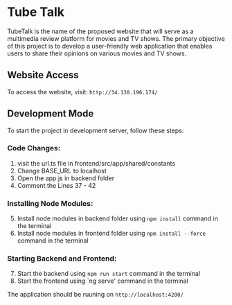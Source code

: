 # Tube Talk

TubeTalk is the name of the proposed website that will serve as a multimedia review
platform for movies and TV shows. The primary objective of this project is to develop
a user-friendly web application that enables users to share their opinions on various
movies and TV shows.

## Website Access

To access the website, visit: `http://34.130.196.174/`

## Development Mode

To start the project in development server, follow these steps:

### Code Changes: 
1. visit the url.ts file in frontend/src/app/shared/constants
2. Change BASE_URL to localhost
3. Open the app.js in backend folder
4. Comment the Lines 37 - 42

### Installing Node Modules:

5. Install node modules in backend folder using `npm install` command in the terminal
6. Install node modules in frontend folder using `npm install --force` command in the terminal

### Starting Backend and Frontend:

7. Start the backend using `npm run start` command in the terminal
8. Start the frontend using `ng serve' command in the terminal 

The application should be ruuning on `http://localhost:4200/`
